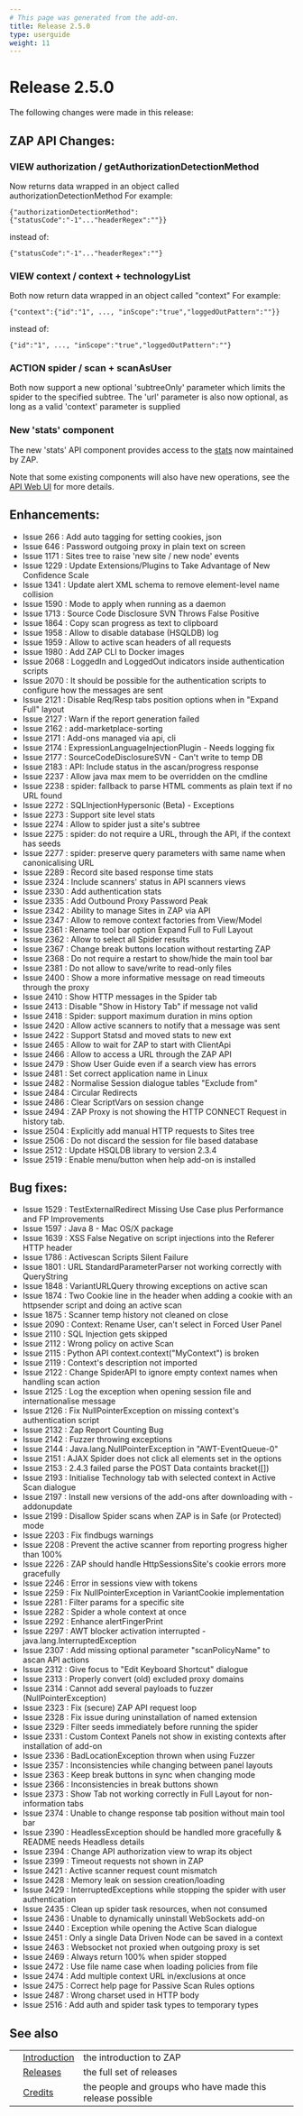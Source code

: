```yaml
---
# This page was generated from the add-on.
title: Release 2.5.0
type: userguide
weight: 11
---
```


# Release 2.5.0

The following changes were made in this release:

## ZAP API Changes:

### VIEW authorization / getAuthorizationDetectionMethod

Now returns data wrapped in an object called authorizationDetectionMethod For example:

```
{"authorizationDetectionMethod":{"statusCode":"-1"..."headerRegex":""}}
```

instead of:

```
{"statusCode":"-1"..."headerRegex":""}
```

### VIEW context / context + technologyList

Both now return data wrapped in an object called "context" For example:

```
{"context":{"id":"1", ..., "inScope":"true","loggedOutPattern":""}}
```

instead of:

```
{"id":"1", ..., "inScope":"true","loggedOutPattern":""}
```

### ACTION spider / scan + scanAsUser

Both now support a new optional 'subtreeOnly' parameter which limits the spider to the specified subtree. The 'url' parameter is also now optional, as long as a valid 'context' parameter is supplied

### New 'stats' component

The new 'stats' API component provides access to the [stats](/docs/desktop/start/features/stats/) now maintained by ZAP.  

Note that some existing components will also have new operations, see the [API Web UI](/docs/desktop/start/features/api/) for more details.

## Enhancements:

* Issue 266 : Add auto tagging for setting cookies, json
* Issue 646 : Password outgoing proxy in plain text on screen
* Issue 1171 : Sites tree to raise 'new site / new node' events
* Issue 1229 : Update Extensions/Plugins to Take Advantage of New Confidence Scale
* Issue 1341 : Update alert XML schema to remove element-level name collision
* Issue 1590 : Mode to apply when running as a daemon
* Issue 1713 : Source Code Disclosure SVN Throws False Positive
* Issue 1864 : Copy scan progress as text to clipboard
* Issue 1958 : Allow to disable database (HSQLDB) log
* Issue 1959 : Allow to active scan headers of all requests
* Issue 1980 : Add ZAP CLI to Docker images
* Issue 2068 : LoggedIn and LoggedOut indicators inside authentication scripts
* Issue 2070 : It should be possible for the authentication scripts to configure how the messages are sent
* Issue 2121 : Disable Req/Resp tabs position options when in "Expand Full" layout
* Issue 2127 : Warn if the report generation failed
* Issue 2162 : add-marketplace-sorting
* Issue 2171 : Add-ons managed via api, cli
* Issue 2174 : ExpressionLanguageInjectionPlugin - Needs logging fix
* Issue 2177 : SourceCodeDisclosureSVN - Can't write to temp DB
* Issue 2183 : API: Include status in the ascan/progress response
* Issue 2237 : Allow java max mem to be overridden on the cmdline
* Issue 2238 : spider: fallback to parse HTML comments as plain text if no URL found
* Issue 2272 : SQLInjectionHypersonic (Beta) - Exceptions
* Issue 2273 : Support site level stats
* Issue 2274 : Allow to spider just a site's subtree
* Issue 2275 : spider: do not require a URL, through the API, if the context has seeds
* Issue 2277 : spider: preserve query parameters with same name when canonicalising URL
* Issue 2289 : Record site based response time stats
* Issue 2324 : Include scanners' status in API scanners views
* Issue 2330 : Add authentication stats
* Issue 2335 : Add Outbound Proxy Password Peak
* Issue 2342 : Ability to manage Sites in ZAP via API
* Issue 2347 : Allow to remove context factories from View/Model
* Issue 2361 : Rename tool bar option Expand Full to Full Layout
* Issue 2362 : Allow to select all Spider results
* Issue 2367 : Change break buttons location without restarting ZAP
* Issue 2368 : Do not require a restart to show/hide the main tool bar
* Issue 2381 : Do not allow to save/write to read-only files
* Issue 2400 : Show a more informative message on read timeouts through the proxy
* Issue 2410 : Show HTTP messages in the Spider tab
* Issue 2413 : Disable "Show in History Tab" if message not valid
* Issue 2418 : Spider: support maximum duration in mins option
* Issue 2420 : Allow active scanners to notify that a message was sent
* Issue 2422 : Support Statsd and moved stats to new ext
* Issue 2465 : Allow to wait for ZAP to start with ClientApi
* Issue 2466 : Allow to access a URL through the ZAP API
* Issue 2479 : Show User Guide even if a search view has errors
* Issue 2481 : Set correct application name in Linux
* Issue 2482 : Normalise Session dialogue tables "Exclude from"
* Issue 2484 : Circular Redirects
* Issue 2486 : Clear ScriptVars on session change
* Issue 2494 : ZAP Proxy is not showing the HTTP CONNECT Request in history tab.
* Issue 2504 : Explicitly add manual HTTP requests to Sites tree
* Issue 2506 : Do not discard the session for file based database
* Issue 2512 : Update HSQLDB library to version 2.3.4
* Issue 2519 : Enable menu/button when help add-on is installed

## Bug fixes:

* Issue 1529 : TestExternalRedirect Missing Use Case plus Performance and FP Improvements
* Issue 1597 : Java 8 - Mac OS/X package
* Issue 1639 : XSS False Negative on script injections into the Referer HTTP header
* Issue 1786 : Activescan Scripts Silent Failure
* Issue 1801 : URL StandardParameterParser not working correctly with QueryString
* Issue 1848 : VariantURLQuery throwing exceptions on active scan
* Issue 1874 : Two Cookie line in the header when adding a cookie with an httpsender script and doing an active scan
* Issue 1875 : Scanner temp history not cleaned on close
* Issue 2090 : Context: Rename User, can't select in Forced User Panel
* Issue 2110 : SQL Injection gets skipped
* Issue 2112 : Wrong policy on active Scan
* Issue 2115 : Python API context.context("MyContext") is broken
* Issue 2119 : Context's description not imported
* Issue 2122 : Change SpiderAPI to ignore empty context names when handling scan action
* Issue 2125 : Log the exception when opening session file and internationalise message
* Issue 2126 : Fix NullPointerException on missing context's authentication script
* Issue 2132 : Zap Report Counting Bug
* Issue 2142 : Fuzzer throwing exceptions
* Issue 2144 : Java.lang.NullPointerException in "AWT-EventQueue-0"
* Issue 2151 : AJAX Spider does not click all elements set in the options
* Issue 2153 : 2.4.3 failed parse the POST Data containts bracket(\[\])
* Issue 2193 : Initialise Technology tab with selected context in Active Scan dialogue
* Issue 2197 : Install new versions of the add-ons after downloading with -addonupdate
* Issue 2199 : Disallow Spider scans when ZAP is in Safe (or Protected) mode
* Issue 2203 : Fix findbugs warnings
* Issue 2208 : Prevent the active scanner from reporting progress higher than 100%
* Issue 2226 : ZAP should handle HttpSessionsSite's cookie errors more gracefully
* Issue 2246 : Error in sessions view with tokens
* Issue 2259 : Fix NullPointerException in VariantCookie implementation
* Issue 2281 : Filter params for a specific site
* Issue 2282 : Spider a whole context at once
* Issue 2292 : Enhance alertFingerPrint
* Issue 2297 : AWT blocker activation interrupted - java.lang.InterruptedException
* Issue 2307 : Add missing optional parameter "scanPolicyName" to ascan API actions
* Issue 2312 : Give focus to "Edit Keyboard Shortcut" dialogue
* Issue 2313 : Properly convert (old) excluded proxy domains
* Issue 2314 : Cannot add several payloads to fuzzer (NullPointerException)
* Issue 2323 : Fix (secure) ZAP API request loop
* Issue 2328 : Fix issue during uninstallation of named extension
* Issue 2329 : Filter seeds immediately before running the spider
* Issue 2331 : Custom Context Panels not show in existing contexts after installation of add-on
* Issue 2336 : BadLocationException thrown when using Fuzzer
* Issue 2357 : Inconsistencies while changing between panel layouts
* Issue 2363 : Keep break buttons in sync when changing mode
* Issue 2366 : Inconsistencies in break buttons shown
* Issue 2373 : Show Tab not working correctly in Full Layout for non-information tabs
* Issue 2374 : Unable to change response tab position without main tool bar
* Issue 2390 : HeadlessException should be handled more gracefully \& README needs Headless details
* Issue 2394 : Change API authorization view to wrap its object
* Issue 2399 : Timeout requests not shown in ZAP
* Issue 2421 : Active scanner request count mismatch
* Issue 2428 : Memory leak on session creation/loading
* Issue 2429 : InterruptedExceptions while stopping the spider with user authentication
* Issue 2435 : Clean up spider task resources, when not consumed
* Issue 2436 : Unable to dynamically uninstall WebSockets add-on
* Issue 2440 : Exception while opening the Active Scan dialogue
* Issue 2451 : Only a single Data Driven Node can be saved in a context
* Issue 2463 : Websocket not proxied when outgoing proxy is set
* Issue 2469 : Always return 100% when spider stopped
* Issue 2472 : Use file name case when loading policies from file
* Issue 2474 : Add multiple context URL in/exclusions at once
* Issue 2475 : Correct help page for Passive Scan Rules options
* Issue 2487 : Wrong charset used in HTTP body
* Issue 2516 : Add auth and spider task types to temporary types

## See also

|   |                                     |                                                           |
|---|-------------------------------------|-----------------------------------------------------------|
|   | [Introduction](/docs/desktop/)      | the introduction to ZAP                                   |
|   | [Releases](/docs/desktop/releases/) | the full set of releases                                  |
|   | [Credits](/docs/desktop/credits/)   | the people and groups who have made this release possible |
